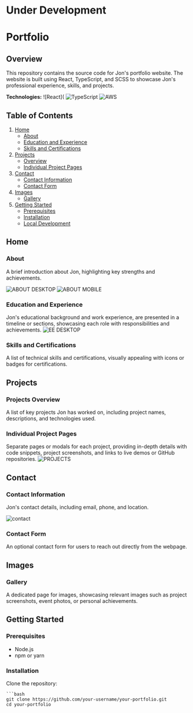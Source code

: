 # Under Development

# Portfolio

## Overview

This repository contains the source code for Jon's portfolio website. The website is built using React, TypeScript, and SCSS to showcase Jon's professional experience, skills, and projects.


**Technologies:**
![React]( 
![TypeScript](https://img.shields.io/badge/TypeScript-3178C6?style=for-the-badge&logo=typescript&logoColor=white)
![AWS](https://img.shields.io/badge/AWS-232F3E?style=for-the-badge&logo=amazon-aws&logoColor=white)

## Table of Contents

1. [Home](#home)
    - [About](#about)
    - [Education and Experience](#education-and-experience)
    - [Skills and Certifications](#skills-and-certifications)
2. [Projects](#projects)
    - [Overview](#projects-overview)
    - [Individual Project Pages](#individual-project-pages)
3. [Contact](#contact)
    - [Contact Information](#contact-information)
    - [Contact Form](#contact-form)
4. [Images](#images)
    - [Gallery](#gallery)
5. [Getting Started](#getting-started)
    - [Prerequisites](#prerequisites)
    - [Installation](#installation)
    - [Local Development](#local-development)

## Home
### About

A brief introduction about Jon, highlighting key strengths and achievements.

![ABOUT DESKTOP](https://user-images.githubusercontent.com/145041345/277506984-67e30fd6-50e8-43b7-8a3b-274e52c3ea6c.png) 
![ABOUT MOBILE](https://user-images.githubusercontent.com/145041345/277511457-c2d7540d-f466-4cf4-b8b3-d99697ef12b8.png)

### Education and Experience

Jon's educational background and work experience, are presented in a timeline or sections, showcasing each role with responsibilities and achievements.
![EE DESKTOP](https://user-images.githubusercontent.com/145041345/277511530-1537f20b-62f3-4cb7-b2e2-a36fe33728f0.png) 


### Skills and Certifications

A list of technical skills and certifications, visually appealing with icons or badges for certifications.

## Projects

### Projects Overview

A list of key projects Jon has worked on, including project names, descriptions, and technologies used.

### Individual Project Pages

Separate pages or modals for each project, providing in-depth details with code snippets, project screenshots, and links to live demos or GitHub repositories.
![PROJECTS](https://user-images.githubusercontent.com/145041345/277511918-646be1a9-d342-423c-89e2-212b8d42861d.png)

## Contact

### Contact Information

Jon's contact details, including email, phone, and location.

![contact](https://user-images.githubusercontent.com/145041345/277512046-ff816dbb-5fda-4cb6-a71a-0580d69d2747.png)

### Contact Form

An optional contact form for users to reach out directly from the webpage.

## Images

### Gallery

A dedicated page for images, showcasing relevant images such as project screenshots, event photos, or personal achievements.

## Getting Started

### Prerequisites

- Node.js
- npm or yarn

### Installation

Clone the repository:

    ```bash
    git clone https://github.com/your-username/your-portfolio.git
    cd your-portfolio



 


